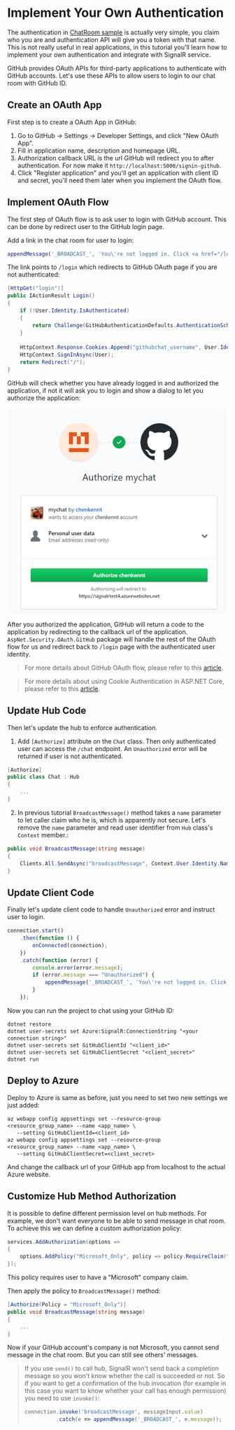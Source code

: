 # Implement Your Own Authentication

The authentication in [ChatRoom sample](../ChatRoom) is actually very simple, you claim who you are and authentication API will give you a token with that name.
This is not really useful in real applications, in this tutorial you'll learn how to implement your own authentication and integrate with SignalR service.

GitHub provides OAuth APIs for third-party applications to authenticate with GitHub accounts. Let's use these APIs to allow users to login to our chat room with GitHub ID.

## Create an OAuth App

First step is to create a OAuth App in GitHub:

1. Go to GitHub -> Settings -> Developer Settings, and click "New OAuth App".
2. Fill in application name, description and homepage URL.
3. Authorization callback URL is the url GitHub will redirect you to after authentication. For now make it `http://localhost:5000/signin-github`.
4. Click "Register application" and you'll get an application with client ID and secret, you'll need them later when you implement the OAuth flow.

## Implement OAuth Flow

The first step of OAuth flow is to ask user to login with GitHub account. This can be done by redirect user to the GitHub login page.

Add a link in the chat room for user to login:

```js
appendMessage('_BROADCAST_', 'You\'re not logged in. Click <a href="/login">here</a> to login with GitHub.');
```

The link points to `/login` which redirects to GitHub OAuth page if you are not authenticated:

```cs
[HttpGet("login")]
public IActionResult Login()
{
    if (!User.Identity.IsAuthenticated)
    {
        return Challenge(GitHubAuthenticationDefaults.AuthenticationScheme);
    }

    HttpContext.Response.Cookies.Append("githubchat_username", User.Identity.Name);
    HttpContext.SignInAsync(User);
    return Redirect("/");
}
```

GitHub will check whether you have already logged in and authorized the application, if not it will ask you to login and show a dialog to let you authorize the application:

![github-oauth](../../docs/images/github-oauth.png)

After you authorized the application, GitHub will return a code to the application by redirecting to the callback url of the application. `AspNet.Security.OAuth.GitHub` package will handle the rest of the OAuth flow for us and redirect back to `/login` page with the authenticated user identity.

> For more details about GitHub OAuth flow, please refer to this [article](https://developer.github.com/v3/guides/basics-of-authentication/).

> For more details about using Cookie Authentication in ASP.NET Core, please refer to this [article](https://docs.microsoft.com/en-us/aspnet/core/security/authentication/cookie?view=aspnetcore-2.1&tabs=aspnetcore2x).


## Update Hub Code

Then let's update the hub to enforce authentication.

1. Add `[Authorize]` attribute on the `Chat` class. Then only authenticated user can access the `/chat` endpoint. An `Unauthorized` error will be returned if user is not authenticated.
```cs
[Authorize]
public class Chat : Hub
{
    ...
}
```

2. In previous tutorial `BroadcastMessage()` method takes a `name` parameter to let caller claim who he is, which is apparently not secure.
Let's remove the `name` parameter and read user identifier from `Hub` class's `Context` member.:

```cs
public void BroadcastMessage(string message)
{
    Clients.All.SendAsync("broadcastMessage", Context.User.Identity.Name, message);
}
```

## Update Client Code

Finally let's update client code to handle `Unauthorized` error and instruct user to login.

```js
connection.start()
    .then(function () {
        onConnected(connection);
    })
    .catch(function (error) {
        console.error(error.message);
        if (error.message === "Unauthorized") {
            appendMessage('_BROADCAST_', 'You\'re not logged in. Click <a href="/api/auth/login">here</a> to login with GitHub.');
        }
    });
```

Now you can run the project to chat using your GitHub ID:

```
dotnet restore
dotnet user-secrets set Azure:SignalR:ConnectionString "<your connection string>"
dotnet user-secrets set GitHubClientId "<client_id>"
dotnet user-secrets set GitHubClientSecret "<client_secret>"
dotnet run
```

## Deploy to Azure

Deploy to Azure is same as before, just you need to set two new settings we just added:

```
az webapp config appsettings set --resource-group <resource_group_name> --name <app_name> \
   --setting GitHubClientId=<client_id>
az webapp config appsettings set --resource-group <resource_group_name> --name <app_name> \
   --setting GitHubClientSecret=<client_secret>
```

And change the callback url of your GitHub app from localhost to the actual Azure website.

## Customize Hub Method Authorization

It is possible to define different permission level on hub methods.
For example, we don't want everyone to be able to send message in chat room.
To achieve this we can define a custom authorization policy:

```cs
services.AddAuthorization(options =>
{
    options.AddPolicy("Microsoft_Only", policy => policy.RequireClaim("Company", "Microsoft"));
});
```

This policy requires user to have a "Microsoft" company claim.

Then apply the policy to `BroadcastMessage()` method:

```cs
[Authorize(Policy = "Microsoft_Only")]
public void BroadcastMessage(string message)
{
    ...
}
```

Now if your GitHub account's company is not Microsoft, you cannot send message in the chat room. But you can still see others' messages.

> If you use `send()` to call hub, SignalR won't send back a completion message so you won't know whether the call is succeeded or not.
> So if you want to get a confirmation of the hub invocation (for example in this case you want to know whether your call has enough permission) you need to use `invoke()`:
>
> ```js
> connection.invoke('broadcastMessage', messageInput.value)
>           .catch(e => appendMessage('_BROADCAST_', e.message));
> ```

